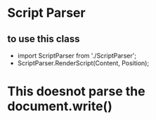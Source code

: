 # Script Parser

## to use this class
- import ScriptParser from './ScriptParser';
- ScriptParser.RenderScript(Content, Position);

# This doesnot parse the document.write()
